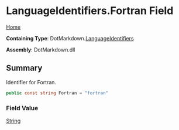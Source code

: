 # LanguageIdentifiers\.Fortran Field

[Home](../../../README.md)

**Containing Type**: DotMarkdown\.[LanguageIdentifiers](../README.md)

**Assembly**: DotMarkdown\.dll

## Summary

Identifier for Fortran\.

```csharp
public const string Fortran = "fortran"
```

### Field Value

[String](https://docs.microsoft.com/en-us/dotnet/api/system.string)


